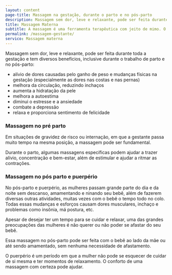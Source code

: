 ```yaml
---
layout: content
page-title: Massagem na gestação, durante o parto e no pós-parto
description: Massagem sem dor, leve e relaxante, pode ser feita durante toda a gestação, pré e pós-parto, sem a necessidade de afastamento do bebê.
title: Massagem Materna
subtitle: A massagem é uma ferramenta terapêutica com jeito de mimo. O toque é interpretado pelo cérebro como sinal de felicidade emocional
permalink: /massagem-gestante/
servico: Massagem materna
---
```


Massagem sem dor, leve e relaxante, pode ser feita durante toda a gestação e tem diversos benefícios, inclusive durante o trabalho de parto e no pós-parto:

- alívio de dores causadas pelo ganho de peso e mudanças físicas na gestação (especialmente as dores nas costas e nas pernas)
- melhora da circulação, reduzindo inchaços
- aumenta a hidratação da pele
- melhora a autoestima
- diminui o estresse e a ansiedade
- combate a depressão
- relaxa e proporciona sentimento de felicidade

### Massagem no pré parto

Em situações de gravidez de risco ou internação, em que a gestante passa muito tempo na mesma posição, a massagem pode ser fundamental.

Durante o parto, algumas massagens específicas podem ajudar a trazer alívio, concentração e bem-estar, além de estimular e ajudar a ritmar as contrações.

### Massagem no pós parto e puerpério

No pós-parto e puerpério, as mulheres passam grande parte do dia e da noite sem descanso, amamentando e ninando seu bebê, além de fazerem diversas outras atividades, muitas vezes com o bebê o tempo todo no colo. Todas essas mudanças e esforços causam dores musculares, inchaço e problemas como insônia, má postura, etc.

Apesar de desejar ter um tempo para se cuidar e relaxar, uma das grandes preocupações das mulheres é não querer ou não poder se afastar do seu bebê.

Essa massagem no pós-parto pode ser feita com o bebê ao lado da mãe ou até sendo amamentado, sem nenhuma necessidade de afastamento.

O puerpério é um período em que a mulher não pode se esquecer de cuidar de si mesma e ter momentos de relaxamento. O conforto de uma massagem com certeza pode ajudar.
